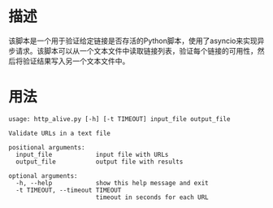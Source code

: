 # 描述
该脚本是一个用于验证给定链接是否存活的Python脚本，使用了asyncio来实现异步请求。该脚本可以从一个文本文件中读取链接列表，验证每个链接的可用性，然后将验证结果写入另一个文本文件中。

# 用法

```
usage: http_alive.py [-h] [-t TIMEOUT] input_file output_file

Validate URLs in a text file

positional arguments:
  input_file            input file with URLs
  output_file           output file with results

optional arguments:
  -h, --help            show this help message and exit
  -t TIMEOUT, --timeout TIMEOUT
                        timeout in seconds for each URL
```
